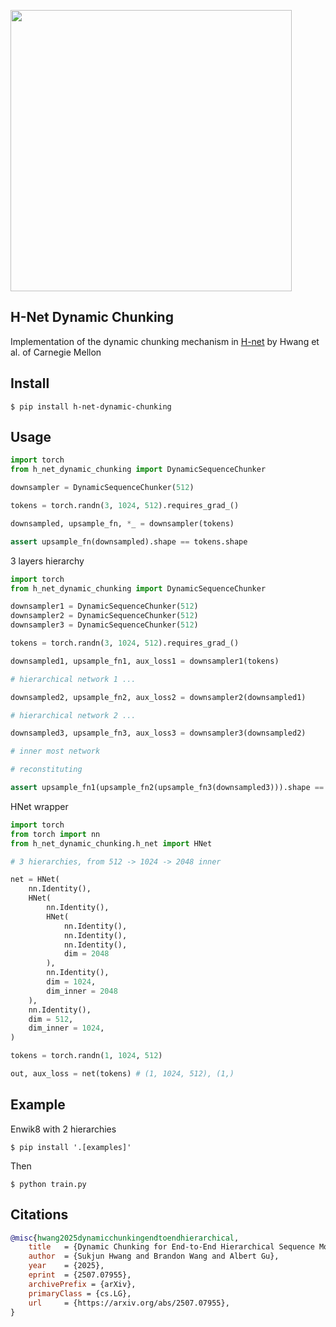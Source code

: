 <img src="./h-net.png" width="450px"></img>

## H-Net Dynamic Chunking

Implementation of the dynamic chunking mechanism in [H-net](https://arxiv.org/abs/2507.07955) by Hwang et al. of Carnegie Mellon

## Install

```shell
$ pip install h-net-dynamic-chunking
```

## Usage

```python
import torch
from h_net_dynamic_chunking import DynamicSequenceChunker

downsampler = DynamicSequenceChunker(512)

tokens = torch.randn(3, 1024, 512).requires_grad_()

downsampled, upsample_fn, *_ = downsampler(tokens)

assert upsample_fn(downsampled).shape == tokens.shape
```

3 layers hierarchy

```python
import torch
from h_net_dynamic_chunking import DynamicSequenceChunker

downsampler1 = DynamicSequenceChunker(512)
downsampler2 = DynamicSequenceChunker(512)
downsampler3 = DynamicSequenceChunker(512)

tokens = torch.randn(3, 1024, 512).requires_grad_()

downsampled1, upsample_fn1, aux_loss1 = downsampler1(tokens)

# hierarchical network 1 ...

downsampled2, upsample_fn2, aux_loss2 = downsampler2(downsampled1)

# hierarchical network 2 ...

downsampled3, upsample_fn3, aux_loss3 = downsampler3(downsampled2)

# inner most network

# reconstituting

assert upsample_fn1(upsample_fn2(upsample_fn3(downsampled3))).shape == tokens.shape
```

HNet wrapper

```python
import torch
from torch import nn
from h_net_dynamic_chunking.h_net import HNet

# 3 hierarchies, from 512 -> 1024 -> 2048 inner

net = HNet(
    nn.Identity(),
    HNet(
        nn.Identity(),
        HNet(
            nn.Identity(),
            nn.Identity(),
            nn.Identity(),
            dim = 2048
        ),
        nn.Identity(),
        dim = 1024,
        dim_inner = 2048
    ),
    nn.Identity(),
    dim = 512,
    dim_inner = 1024,
)

tokens = torch.randn(1, 1024, 512)

out, aux_loss = net(tokens) # (1, 1024, 512), (1,)
```

## Example

Enwik8 with 2 hierarchies

```shell
$ pip install '.[examples]'
```

Then

```shell
$ python train.py
```

## Citations

```bibtex
@misc{hwang2025dynamicchunkingendtoendhierarchical,
    title   = {Dynamic Chunking for End-to-End Hierarchical Sequence Modeling},
    author  = {Sukjun Hwang and Brandon Wang and Albert Gu},
    year    = {2025},
    eprint  = {2507.07955},
    archivePrefix = {arXiv},
    primaryClass = {cs.LG},
    url     = {https://arxiv.org/abs/2507.07955},
}
```
